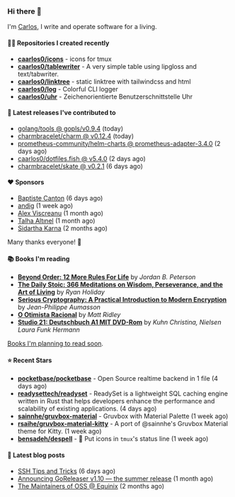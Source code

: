 ### Hi there 👋

I'm [Carlos](https://caarlos0.dev), I write and operate software for a living.

#### 👨‍💻 Repositories I created recently
- **[caarlos0/icons](https://github.com/caarlos0/icons)** - icons for tmux
- **[caarlos0/tablewriter](https://github.com/caarlos0/tablewriter)** - A very simple table using lipgloss and text/tabwriter.
- **[caarlos0/linktree](https://github.com/caarlos0/linktree)** - static linktree with tailwindcss and html
- **[caarlos0/log](https://github.com/caarlos0/log)** - Colorful CLI logger
- **[caarlos0/uhr](https://github.com/caarlos0/uhr)** - Zeichenorientierte Benutzerschnittstelle Uhr

#### 🚀 Latest releases I've contributed to


- [golang/tools @ gopls/v0.9.4](https://github.com/golang/tools/releases/tag/gopls%2Fv0.9.4) (today)
- [charmbracelet/charm @ v0.12.4](https://github.com/charmbracelet/charm/releases/tag/v0.12.4) (today)
- [prometheus-community/helm-charts @ prometheus-adapter-3.4.0](https://github.com/prometheus-community/helm-charts/releases/tag/prometheus-adapter-3.4.0) (2 days ago)
- [caarlos0/dotfiles.fish @ v5.4.0](https://github.com/caarlos0/dotfiles.fish/releases/tag/v5.4.0) (2 days ago)
- [charmbracelet/skate @ v0.2.1](https://github.com/charmbracelet/skate/releases/tag/v0.2.1) (6 days ago)

#### ❤️ Sponsors
- [Baptiste Canton](https://github.com/batmac) (6 days ago)
- [andig](https://github.com/andig) (1 week ago)
- [Alex Viscreanu](https://github.com/aexvir) (1 month ago)
- [Talha Altınel](https://github.com/MrWormHole) (1 month ago)
- [Sidartha Karna](https://github.com/sidarthakarna) (2 months ago)

Many thanks everyone! 🙏

#### 📚 Books I'm reading
- **[Beyond Order: 12 More Rules For Life](https://www.goodreads.com/book/show/57422874-beyond-order)** by _Jordan B. Peterson_
- **[The Daily Stoic: 366 Meditations on Wisdom, Perseverance, and the Art of Living](https://www.goodreads.com/book/show/29093292-the-daily-stoic)** by _Ryan Holiday_
- **[Serious Cryptography: A Practical Introduction to Modern Encryption](https://www.goodreads.com/book/show/36265193-serious-cryptography)** by _Jean-Philippe Aumasson_
- **[O Otimista Racional](https://www.goodreads.com/book/show/32706964-o-otimista-racional)** by _Matt Ridley_
- **[Studio 21: Deutschbuch A1 MIT DVD-Rom](https://www.goodreads.com/book/show/25495148-studio-21)** by _Kuhn Christina, Nielsen Laura Funk Hermann_

[Books I'm planning to read soon](https://www.amazon.com.br/hz/wishlist/ls/EB8P7VS717SV).

#### ⭐ Recent Stars


- **[pocketbase/pocketbase](https://github.com/pocketbase/pocketbase)** - Open Source realtime backend in 1 file (4 days ago)
- **[readysettech/readyset](https://github.com/readysettech/readyset)** - ReadySet is a lightweight SQL caching engine written in Rust that helps developers enhance the performance and scalability of existing applications.  (4 days ago)
- **[sainnhe/gruvbox-material](https://github.com/sainnhe/gruvbox-material)** - Gruvbox with Material Palette (1 week ago)
- **[rsaihe/gruvbox-material-kitty](https://github.com/rsaihe/gruvbox-material-kitty)** - A port of @sainnhe&#39;s Gruvbox Material theme for Kitty. (1 week ago)
- **[bensadeh/despell](https://github.com/bensadeh/despell)** - 🎩 Put icons in `tmux`&#39;s status line (1 week ago)

#### 📄 Latest blog posts
- [SSH Tips and Tricks](https://carlosbecker.com/posts/ssh-tips-and-tricks/) (6 days ago)
- [Announcing GoReleaser v1.10 — the summer release](https://carlosbecker.com/posts/goreleaser-v1.10/) (1 month ago)
- [The Maintainers of OSS @ Equinix](https://carlosbecker.com/posts/equinix-maintainers-oss/) (2 months ago)
